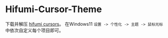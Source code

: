 # Hifumi-Cursor-Theme
下载并解压 [hifumi cursors](https://github.com/KevinLiu485/Hifumi-Cursor-Theme/main/hifumi%20cursors.zip)。
在Windows11 `设置 -> 个性化 -> 主题 -> 鼠标光标` 中依次自定义每个项目即可。

